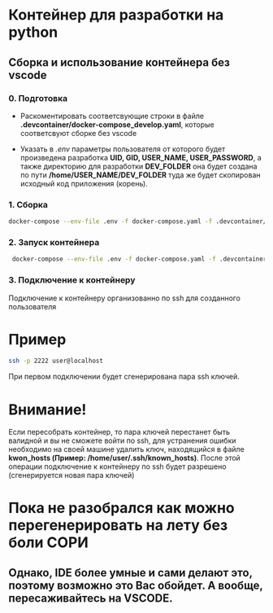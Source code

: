 # Контейнер для разработки на python
## Сборка и использование контейнера без vscode
### 0. Подготовка
- Раскоментировать соответсвующие строки в файле **.devcontainer/docker-compose_develop.yaml**, которые соответсвуют сборке без vscode

- Указать в *.env* параметры пользователя от которого будет произведена разработка **UID, GID, USER_NAME, USER_PASSWORD**, а также директорию для разработки **DEV_FOLDER** она будет создана по пути **/home/USER_NAME/DEV_FOLDER** туда же будет скопирован исходный код приложения (корень).
### 1. Сборка
```bash
docker-compose --env-file .env -f docker-compose.yaml -f .devcontainer/docker-compose_develop.yaml build --no-cache
```
### 2. Запуск контейнера
```bash
 docker-compose --env-file .env -f docker-compose.yaml -f .devcontainer/docker-compose_develop.yaml up -d
```

### 3. Подключение к контейнеру
Подключение к контейнеру организованно по ssh для созданного пользователя
# Пример
```bash
ssh -p 2222 user@localhost
```

При первом подключении будет сгенерирована пара ssh ключей. 

# Внимание!
Если пересобрать контейнер, то пара ключей перестанет быть валидной и вы не сможете войти по ssh, для устранения ошибки необходимо на своей машине удалить ключ, находящийся в файле **kwon_hosts (Пример: /home/user/.ssh/known_hosts)**. После этой операции подключение к контейнеру по ssh будет разрешено (сгенерируется новая пара ключей)

# Пока не разобрался как можно перегенерировать на лету без боли СОРИ

## Однако, IDE более умные и сами делают это, поэтому возможно это Вас обойдет. А вообще, пересаживайтесь на VSCODE.